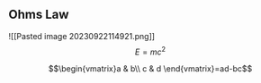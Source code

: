 
## Ohms Law
![[Pasted image 20230922114921.png]]
$$E = mc^2$$

$$\begin{vmatrix}a & b\\
c & d
\end{vmatrix}=ad-bc$$
